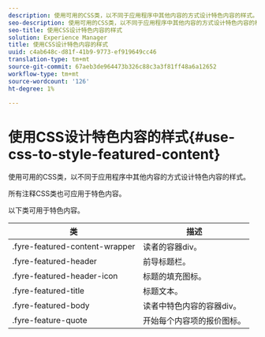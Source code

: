 ```yaml
---
description: 使用可用的CSS类，以不同于应用程序中其他内容的方式设计特色内容的样式。
seo-description: 使用可用的CSS类，以不同于应用程序中其他内容的方式设计特色内容的样式。
seo-title: 使用CSS设计特色内容的样式
solution: Experience Manager
title: 使用CSS设计特色内容的样式
uuid: c4ab648c-d81f-41b9-9773-ef919649cc46
translation-type: tm+mt
source-git-commit: 67aeb3de964473b326c88c3a3f81ff48a6a12652
workflow-type: tm+mt
source-wordcount: '126'
ht-degree: 1%

---
```



# 使用CSS设计特色内容的样式{#use-css-to-style-featured-content}

使用可用的CSS类，以不同于应用程序中其他内容的方式设计特色内容的样式。

所有注释CSS类也可应用于特色内容。

以下类可用于特色内容。

| 类 | 描述 |
|---|---|
| .fyre-featured-content-wrapper | 读者的容器div。 |
| .fyre-featured-header | 前导标题栏。 |
| .fyre-featured-header-icon | 标题的填充图标。 |
| .fyre-featured-title | 标题文本。 |
| .fyre-featured-body | 读者中特色内容的容器div。 |
| .fyre-feature-quote | 开始每个内容项的报价图标。 |


